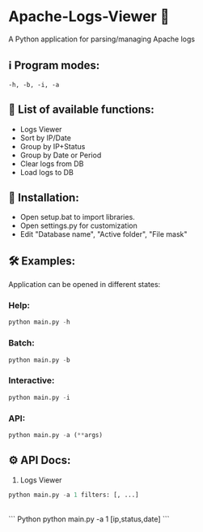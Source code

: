 # Apache-Logs-Viewer 🔎
A Python application for parsing/managing Apache logs

## ℹ️ Program modes:
`-h, -b, -i, -a`

## 💬 List of available functions:
- Logs Viewer
- Sort by IP/Date
- Group by IP+Status
- Group by Date or Period
- Clear logs from DB
- Load logs to DB

## 📝 Installation:
- Open setup.bat to import libraries.
- Open settings.py for customization
- Edit "Database name", "Active folder", "File mask"
  
## 🛠️ Examples: 
Application can be opened in different states: 
</br>
### Help: </br>
``` Python
python main.py -h
```
### Batch: </br>
``` Python
python main.py -b
```
### Interactive: </br>
``` Python
python main.py -i
```
### API: </br>
``` Python
python main.py -a (**args)
```
## ⚙️ API Docs:
1) Logs Viewer
``` Python
python main.py -a 1 filters: [, ...]
```
</br>
``` Python
python main.py -a 1 [ip,status,date]
```

